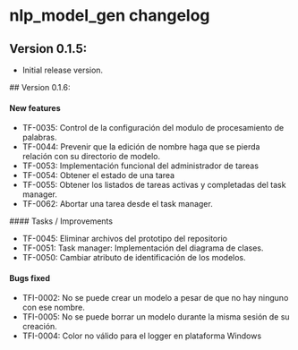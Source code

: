 # nlp_model_gen changelog

## Version 0.1.5:

- Initial release version.

## Version 0.1.6:

#### New features

- TF-0035: Control de la configuración del modulo de procesamiento de palabras.
- TF-0044: Prevenir que la edición de nombre haga que se pierda relación con su directorio de modelo.
- TF-0053: Implementación funcional del administrador de tareas
- TF-0054: Obtener el estado de una tarea
- TF-0055: Obtener los listados de tareas activas y completadas del task manager.
- TF-0062: Abortar una tarea desde el task manager.

#### Tasks / Improvements

- TF-0045: Eliminar archivos del prototipo del repositorio
- TF-0051: Task manager: Implementación del diagrama de clases.
- TF-0050: Cambiar atributo de identificación de los modelos.

#### Bugs fixed

- TFI-0002: No se puede crear un modelo a pesar de que no hay ninguno con ese nombre.
- TFI-0005: No se puede borrar un modelo durante la misma sesión de su creación.
- TFI-0004: Color no válido para el logger en plataforma Windows
